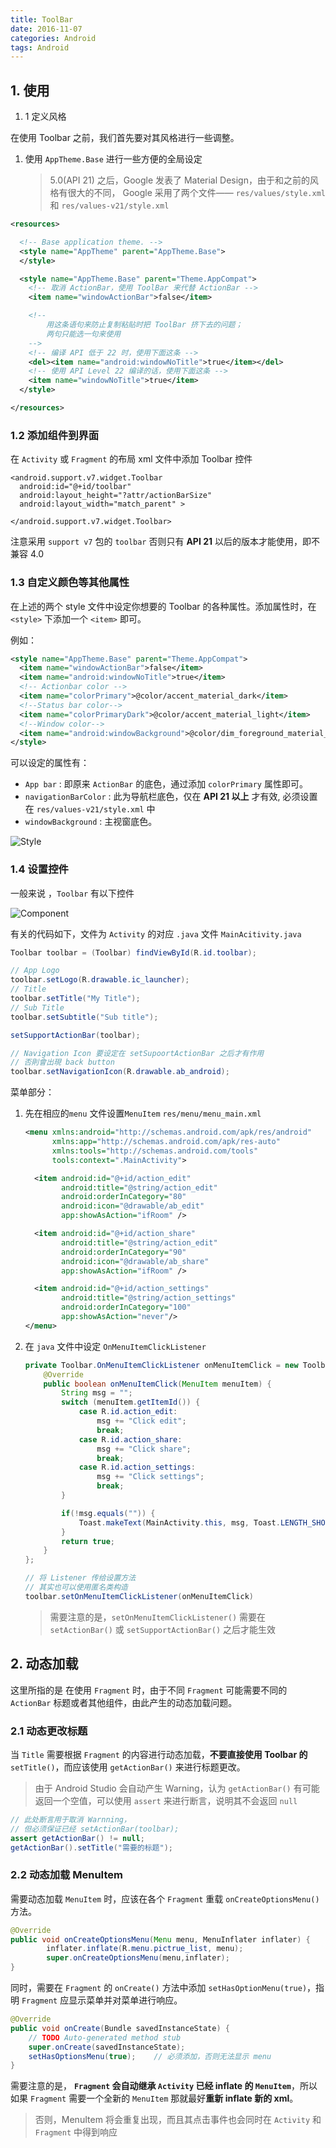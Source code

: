 ```yaml
---
title: ToolBar
date: 2016-11-07
categories: Android
tags: Android
---
```



## 1.  使用


1. 1 定义风格

在使用 Toolbar 之前，我们首先要对其风格进行一些调整。

1. 使用 `AppTheme.Base` 进行一些方便的全局设定

	> 5.0(API 21) 之后，Google 发表了 Material Design，由于和之前的风格有很大的不同， Google 采用了两个文件—— `res/values/style.xml` 和 `res/values-v21/style.xml`

<!-- more -->

```xml
<resources>

  <!-- Base application theme. -->
  <style name="AppTheme" parent="AppTheme.Base">
  </style>

  <style name="AppTheme.Base" parent="Theme.AppCompat">
    <!-- 取消 ActionBar，使用 ToolBar 来代替 ActionBar -->
    <item name="windowActionBar">false</item>

	<!--
		用这条语句来防止复制粘贴时把 ToolBar 挤下去的问题；
		两句只能选一句来使用
	-->
    <!-- 编译 API 低于 22 时，使用下面这条 -->
    <del><item name="android:windowNoTitle">true</item></del>
    <!-- 使用 API Level 22 编译的话，使用下面这条 -->
    <item name="windowNoTitle">true</item>
  </style>

</resources>
```

### 1.2 添加组件到界面

在 `Activity` 或 `Fragment` 的布局 xml 文件中添加 Toolbar 控件

```
<android.support.v7.widget.Toolbar
  android:id="@+id/toolbar"
  android:layout_height="?attr/actionBarSize"
  android:layout_width="match_parent" >

</android.support.v7.widget.Toolbar>
```

注意采用 `support v7` 包的 `toolbar` 否则只有 **API 21** 以后的版本才能使用，即不兼容 4.0





### 1.3 自定义颜色等其他属性

在上述的两个 style 文件中设定你想要的 Toolbar 的各种属性。添加属性时，在 `<style>` 下添加一个 `<item>` 即可。

例如：

```xml
<style name="AppTheme.Base" parent="Theme.AppCompat">
  <item name="windowActionBar">false</item>
  <item name="android:windowNoTitle">true</item>
  <!-- Actionbar color -->
  <item name="colorPrimary">@color/accent_material_dark</item>
  <!--Status bar color-->
  <item name="colorPrimaryDark">@color/accent_material_light</item>
  <!--Window color-->
  <item name="android:windowBackground">@color/dim_foreground_material_dark</item>
</style>
```

可以设定的属性有：

- `App bar` :  即原来 `ActionBar` 的底色，通过添加 `colorPrimary` 属性即可。
- `navigationBarColor` : 此为导航栏底色，仅在 **API 21 以上** 才有效, 必须设置在 `res/values-v21/style.xml` 中
- `windowBackground` : 主视窗底色。

![Style](http://www.jcodecraeer.com/uploads/20141118/14162849281137.png)


### 1.4 设置控件

 一般来说 ，`Toolbar` 有以下控件

![Component](http://www.jcodecraeer.com/uploads/20141118/1416285884351.png)

有关的代码如下，文件为 `Activity` 的对应 `.java` 文件 `MainAcitivity.java`

```java
Toolbar toolbar = (Toolbar) findViewById(R.id.toolbar);

// App Logo
toolbar.setLogo(R.drawable.ic_launcher);
// Title
toolbar.setTitle("My Title");
// Sub Title
toolbar.setSubtitle("Sub title");

setSupportActionBar(toolbar);

// Navigation Icon 要设定在 setSupoortActionBar 之后才有作用
// 否則會出現 back button
toolbar.setNavigationIcon(R.drawable.ab_android);
```

菜单部分：

1. 先在相应的`menu` 文件设置`MenuItem` `res/menu/menu_main.xml`

	```xml
	<menu xmlns:android="http://schemas.android.com/apk/res/android"
	      xmlns:app="http://schemas.android.com/apk/res-auto"
	      xmlns:tools="http://schemas.android.com/tools"
	      tools:context=".MainActivity">

	  <item android:id="@+id/action_edit"
	        android:title="@string/action_edit"
	        android:orderInCategory="80"
	        android:icon="@drawable/ab_edit"
	        app:showAsAction="ifRoom" />

	  <item android:id="@+id/action_share"
	        android:title="@string/action_edit"
	        android:orderInCategory="90"
	        android:icon="@drawable/ab_share"
	        app:showAsAction="ifRoom" />

	  <item android:id="@+id/action_settings"
	        android:title="@string/action_settings"
	        android:orderInCategory="100"
	        app:showAsAction="never"/>
	</menu>
	```

2. 在 `java` 文件中设定 `OnMenuItemClickListener`

	```java
	private Toolbar.OnMenuItemClickListener onMenuItemClick = new Toolbar.OnMenuItemClickListener() {
		@Override
		public boolean onMenuItemClick(MenuItem menuItem) {
			String msg = "";
			switch (menuItem.getItemId()) {
				case R.id.action_edit:
					msg += "Click edit";
					break;
				case R.id.action_share:
					msg += "Click share";
					break;
				case R.id.action_settings:
					msg += "Click settings";
					break;
			}

			if(!msg.equals("")) {
				Toast.makeText(MainActivity.this, msg, Toast.LENGTH_SHORT).show();
			}
			return true;
		}
	};

	// 将 Listener 传给设置方法
	// 其实也可以使用匿名类构造
	toolbar.setOnMenuItemClickListener(onMenuItemClick)
	```

	> 需要注意的是，`setOnMenuItemClickListener()` 需要在 `setActionBar()` 或 `setSupportActionBar()` 之后才能生效




## 2. 动态加载

这里所指的是 在使用 `Fragment` 时，由于不同 `Fragment` 可能需要不同的 `ActionBar` 标题或者其他组件，由此产生的动态加载问题。


### 2.1 动态更改标题

当 `Title` 需要根据 `Fragment` 的内容进行动态加载，**不要直接使用 Toolbar 的** `setTitle()`，而应该使用 `getActionBar()` 来进行标题更改。

> 由于 Android Studio 会自动产生 Warning，认为 `getActionBar()` 有可能返回一个空值，可以使用 `assert` 来进行断言，说明其不会返回 `null`

```java
// 此处断言用于取消 Warnning，
// 但必须保证已经 setActionBar(toolbar);
assert getActionBar() != null;
getActionBar().setTitle("需要的标题");
```

### 2.2 动态加载 MenuItem

需要动态加载 `MenuItem` 时，应该在各个 `Fragment` 重载 `onCreateOptionsMenu()` 方法。

```java
@Override
public void onCreateOptionsMenu(Menu menu, MenuInflater inflater) {
        inflater.inflate(R.menu.pictrue_list, menu);
        super.onCreateOptionsMenu(menu,inflater);
}
```
同时，需要在 `Fragment` 的 `onCreate()` 方法中添加 `setHasOptionMenu(true)`，指明 `Fragment` 应显示菜单并对菜单进行响应。

```java
@Override
public void onCreate(Bundle savedInstanceState) {
    // TODO Auto-generated method stub
    super.onCreate(savedInstanceState);
    setHasOptionsMenu(true);    // 必须添加，否则无法显示 menu
}
```

需要注意的是， **`Fragment` 会自动继承 `Activity` 已经 inflate 的 `MenuItem`**，所以如果 `Fragment` 需要一个全新的 `MenuItem` 那就最好**重新 inflate 新的 xml**。

> 否则，MenuItem 将会重复出现，而且其点击事件也会同时在 `Activity` 和 `Fragment` 中得到响应
